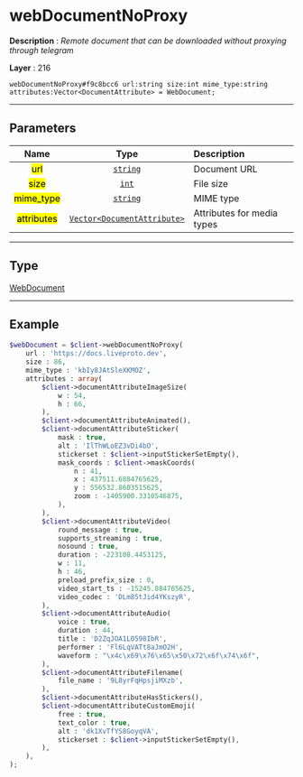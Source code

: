 # webDocumentNoProxy

**Description** : *Remote document that can be downloaded without proxying through telegram*

**Layer** : 216

```tl
webDocumentNoProxy#f9c8bcc6 url:string size:int mime_type:string attributes:Vector<DocumentAttribute> = WebDocument;
```

---

## Parameters

| Name | Type | Description |
| :---: | :---: | :--- |
| <mark>url</mark> | [`string`](type/string) | Document URL |
| <mark>size</mark> | [`int`](type/int) | File size |
| <mark>mime_type</mark> | [`string`](type/string) | MIME type |
| <mark>attributes</mark> | [`Vector<DocumentAttribute>`](type/DocumentAttribute) | Attributes for media types |

---

## Type

[WebDocument](type/WebDocument)

---

## Example

```php
$webDocument = $client->webDocumentNoProxy(
	url : 'https://docs.liveproto.dev',
	size : 86,
	mime_type : 'kbIy8JAtSleXKMOZ',
	attributes : array(
		$client->documentAttributeImageSize(
			w : 54,
			h : 66,
		),
		$client->documentAttributeAnimated(),
		$client->documentAttributeSticker(
			mask : true,
			alt : 'IlThWLoEZ3vDi4bO',
			stickerset : $client->inputStickerSetEmpty(),
			mask_coords : $client->maskCoords(
				n : 41,
				x : 437511.6884765625,
				y : 556532.8603515625,
				zoom : -1405900.3310546875,
			),
		),
		$client->documentAttributeVideo(
			round_message : true,
			supports_streaming : true,
			nosound : true,
			duration : -223108.4453125,
			w : 11,
			h : 46,
			preload_prefix_size : 0,
			video_start_ts : -15245.884765625,
			video_codec : 'DLm85tJid4YKszyR',
		),
		$client->documentAttributeAudio(
			voice : true,
			duration : 44,
			title : 'D2ZqJOA1L0598IbR',
			performer : 'Fl6LqVATt8aJmO2H',
			waveform : "\x4c\x69\x76\x65\x50\x72\x6f\x74\x6f",
		),
		$client->documentAttributeFilename(
			file_name : '9L8yrFqHpsjiMXzb',
		),
		$client->documentAttributeHasStickers(),
		$client->documentAttributeCustomEmoji(
			free : true,
			text_color : true,
			alt : 'dk1XvTfYS8GoyqVA',
			stickerset : $client->inputStickerSetEmpty(),
		),
	),
);
```